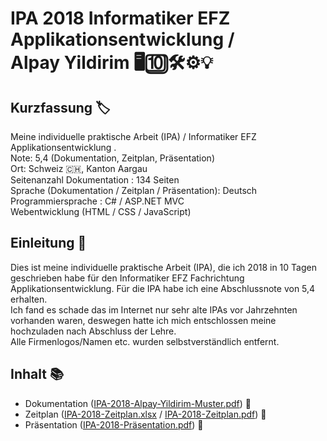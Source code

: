 # IPA 2018 Informatiker EFZ Applikationsentwicklung / <br />Alpay Yildirim 🖥🔟🛠⚙️💡

## Kurzfassung 🏷
Meine individuelle praktische Arbeit (IPA) / Informatiker EFZ Applikationsentwicklung . <br />
Note: 5,4 (Dokumentation, Zeitplan, Präsentation) <br />
Ort: Schweiz 🇨🇭, Kanton Aargau <br />
Seitenanzahl Dokumentation : 134 Seiten <br />
Sprache (Dokumentation / Zeitplan / Präsentation): Deutsch <br />
Programmiersprache : C# / ASP.NET MVC <br />
Webentwicklung (HTML / CSS / JavaScript) <br />

## Einleitung 📕

Dies ist meine individuelle praktische Arbeit (IPA), die ich 2018 in 10 Tagen geschrieben habe für den Informatiker EFZ Fachrichtung Applikationsentwicklung. Für die IPA habe ich eine Abschlussnote von 5,4 erhalten.<br /> Ich fand es schade das im Internet nur sehr alte IPAs vor Jahrzehnten vorhanden waren, deswegen hatte ich mich entschlossen meine hochzuladen nach Abschluss der Lehre.<br /> Alle Firmenlogos/Namen etc. wurden selbstverständlich entfernt.

## Inhalt 📚

- Dokumentation ([IPA-2018-Alpay-Yildirim-Muster.pdf](IPA-2018-Alpay-Yildirim-Muster.pdf)) 📘
- Zeitplan ([IPA-2018-Zeitplan.xlsx](IPA-2018-Zeitplan.xlsx) / [IPA-2018-Zeitplan.pdf](IPA-2018-Zeitplan.pdf)) 📗
- Präsentation ([IPA-2018-Präsentation.pdf](IPA-2018-Präsentation.pdf)) 📙
